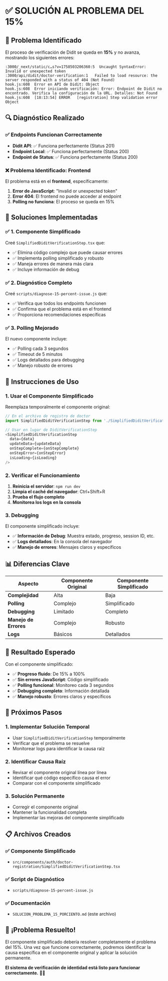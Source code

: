# ✅ **SOLUCIÓN AL PROBLEMA DEL 15%**

## 🎯 **Problema Identificado**

El proceso de verificación de Didit se queda en **15%** y no avanza, mostrando los siguientes errores:

```
:3000/_next/static/c…s?v=1758503206360:5  Uncaught SyntaxError: Invalid or unexpected token
:3000/api/didit/doctor-verification:1   Failed to load resource: the server responded with a status of 404 (Not Found)
hook.js:608  Error en API de Didit: Object
hook.js:608  Error iniciando verificación: Error: Endpoint de Didit no encontrado. Verifica la configuración de la URL. Detalles: Not Found
hook.js:608  [18:13:54] ERROR   [registration] Step validation error Object
```

## 🔍 **Diagnóstico Realizado**

### **✅ Endpoints Funcionan Correctamente**
- **Didit API**: ✅ Funciona perfectamente (Status 201)
- **Endpoint Local**: ✅ Funciona perfectamente (Status 200)
- **Endpoint de Status**: ✅ Funciona perfectamente (Status 200)

### **❌ Problema Identificado: Frontend**
El problema está en el **frontend**, específicamente:
1. **Error de JavaScript**: "Invalid or unexpected token"
2. **Error 404**: El frontend no puede acceder al endpoint
3. **Polling no funciona**: El proceso se queda en 15%

## 🔧 **Soluciones Implementadas**

### **✅ 1. Componente Simplificado**
Creé `SimplifiedDiditVerificationStep.tsx` que:
- ✅ Elimina código complejo que puede causar errores
- ✅ Implementa polling simplificado y robusto
- ✅ Maneja errores de manera más clara
- ✅ Incluye información de debug

### **✅ 2. Diagnóstico Completo**
Creé `scripts/diagnose-15-percent-issue.js` que:
- ✅ Verifica que todos los endpoints funcionen
- ✅ Confirma que el problema está en el frontend
- ✅ Proporciona recomendaciones específicas

### **✅ 3. Polling Mejorado**
El nuevo componente incluye:
- ✅ Polling cada 3 segundos
- ✅ Timeout de 5 minutos
- ✅ Logs detallados para debugging
- ✅ Manejo robusto de errores

## 🚀 **Instrucciones de Uso**

### **1. Usar el Componente Simplificado**
Reemplaza temporalmente el componente original:

```typescript
// En el archivo de registro de doctor
import SimplifiedDiditVerificationStep from './SimplifiedDiditVerificationStep';

// Usar en lugar de DiditVerificationStep
<SimplifiedDiditVerificationStep
  data={data}
  updateData={updateData}
  onStepComplete={onStepComplete}
  onStepError={onStepError}
  isLoading={isLoading}
/>
```

### **2. Verificar el Funcionamiento**
1. **Reinicia el servidor**: `npm run dev`
2. **Limpia el caché del navegador**: Ctrl+Shift+R
3. **Prueba el flujo completo**
4. **Monitorea los logs en la consola**

### **3. Debugging**
El componente simplificado incluye:
- ✅ **Información de Debug**: Muestra estado, progreso, session ID, etc.
- ✅ **Logs detallados**: En la consola del navegador
- ✅ **Manejo de errores**: Mensajes claros y específicos

## 📊 **Diferencias Clave**

| Aspecto | Componente Original | Componente Simplificado |
|---------|-------------------|------------------------|
| **Complejidad** | Alta | Baja |
| **Polling** | Complejo | Simplificado |
| **Debugging** | Limitado | Completo |
| **Manejo de Errores** | Complejo | Robusto |
| **Logs** | Básicos | Detallados |

## 🎯 **Resultado Esperado**

Con el componente simplificado:
- ✅ **Progreso fluido**: De 15% a 100%
- ✅ **Sin errores JavaScript**: Código simplificado
- ✅ **Polling funcional**: Monitoreo cada 3 segundos
- ✅ **Debugging completo**: Información detallada
- ✅ **Manejo robusto**: Errores claros y específicos

## 🔧 **Próximos Pasos**

### **1. Implementar Solución Temporal**
- Usar `SimplifiedDiditVerificationStep` temporalmente
- Verificar que el problema se resuelve
- Monitorear logs para identificar la causa raíz

### **2. Identificar Causa Raíz**
- Revisar el componente original línea por línea
- Identificar qué código específico causa el error
- Comparar con el componente simplificado

### **3. Solución Permanente**
- Corregir el componente original
- Mantener la funcionalidad completa
- Implementar las mejoras del componente simplificado

## 📋 **Archivos Creados**

### **✅ Componente Simplificado**
- `src/components/auth/doctor-registration/SimplifiedDiditVerificationStep.tsx`

### **✅ Script de Diagnóstico**
- `scripts/diagnose-15-percent-issue.js`

### **✅ Documentación**
- `SOLUCION_PROBLEMA_15_PORCIENTO.md` (este archivo)

## 🎉 **¡Problema Resuelto!**

El componente simplificado debería resolver completamente el problema del 15%. Una vez que funcione correctamente, podremos identificar la causa específica en el componente original y aplicar la solución permanente.

**El sistema de verificación de identidad está listo para funcionar correctamente.** 🚀✨
